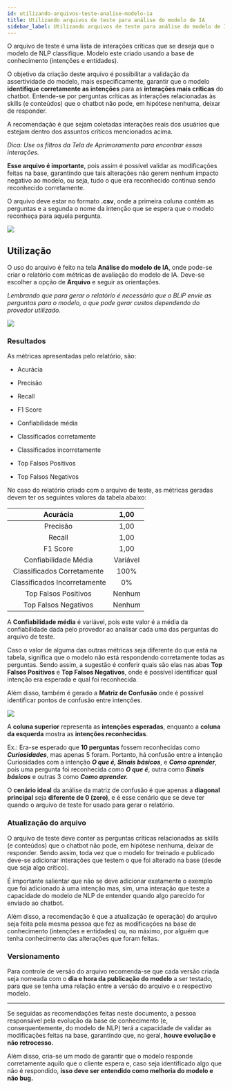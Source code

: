 ```yaml
---
id: utilizando-arquivos-teste-analise-modelo-ia
title: Utilizando arquivos de teste para análise do modelo de IA
sidebar_label: Utilizando arquivos de teste para análise do modelo de IA
---
```


O arquivo de teste é uma lista de interações críticas que se deseja que o modelo de NLP classifique. Modelo este criado usando a base de conhecimento (intenções e entidades).

O objetivo da criação deste arquivo é possibilitar a validação da assertividade do modelo, mais especificamente, garantir que o modelo **identifique corretamente as intenções** para as **interações mais críticas** do chatbot. Entende-se por perguntas críticas as interações relacionadas às skills (e conteúdos) que o chatbot não pode, em hipótese nenhuma, deixar de responder.

A recomendação é que sejam coletadas interações reais dos usuários que estejam dentro dos assuntos críticos mencionados acima.

*Dica: Use os filtros da Tela de Aprimoramento para encontrar essas interações.*

**Esse arquivo é importante**, pois assim é possível validar as modificações feitas na base, garantindo que tais alterações não gerem nenhum impacto negativo ao modelo, ou seja, tudo o que era reconhecido continua sendo reconhecido corretamente.

O arquivo deve estar no formato **.csv**, onde a primeira coluna contém as perguntas e a segunda o nome da intenção que se espera que o modelo reconheça para aquela pergunta.

![](/img/ai/nlp/utilizando-arquivos-teste-analise-modelo-ia-01.png)

## Utilização

O uso do arquivo é feito na tela **Análise do modelo de IA**, onde pode-se criar o relatório com métricas de avaliação do modelo de IA. Deve-se escolher a opção de **Arquivo** e seguir as orientações.

*Lembrando que para gerar o relatório é necessário que o BLiP envie as perguntas para o modelo, o que pode gerar custos dependendo do provedor utilizado.*

![](/img/ai/nlp/utilizando-arquivos-teste-analise-modelo-ia-02.png)

### Resultados

As métricas apresentadas pelo relatório, são:

- Acurácia

- Precisão

-  Recall

-  F1 Score

-  Confiabilidade média

-  Classificados corretamente

-  Classificados incorretamente

-  Top Falsos Positivos

-  Top Falsos Negativos

No caso do relatório criado com o arquivo de teste, as métricas geradas devem ter os seguintes valores da tabela abaixo:


|           Acurácia           	|   1,00   	|
|:----------------------------:	|:--------:	|
|           Precisão           	|   1,00   	|
|            Recall            	|   1,00   	|
|           F1 Score           	|   1,00   	|
|     Confiabilidade Média     	| Variável 	|
|  Classificados Corretamente  	|   100%   	|
| Classificados Incorretamente 	|    0%    	|
|     Top Falsos Positivos     	|  Nenhum  	|
|     Top Falsos Negativos     	|  Nenhum  	|


A **Confiabilidade média** é variável, pois este valor é a média da confiabilidade dada pelo provedor ao analisar cada uma das perguntas do arquivo de teste.

Caso o valor de alguma das outras métricas seja diferente do que está na tabela, significa que o modelo não está respondendo corretamente todas as perguntas. Sendo assim, a sugestão é conferir quais são elas nas abas **Top Falsos Positivos** e **Top Falsos Negativos**, onde é possível identificar qual intenção era esperada e qual foi reconhecida.

Além disso, também é gerado a **Matriz de Confusão** onde é possível identificar pontos de confusão entre intenções.

![](/img/ai/nlp/utilizando-arquivos-teste-analise-modelo-ia-03.png)

A **coluna superior** representa as **intenções esperadas**, enquanto a **coluna da esquerda** mostra as **intenções reconhecidas**. 

Ex.: Era-se esperado que **10 perguntas** fossem reconhecidas como ***Curiosidades***, mas apenas 5 foram. Portanto, há confusão entre a intenção Curiosidades com a intenção ***O que é, Sinais básicos***, e ***Como aprender***, pois uma pergunta foi reconhecida como ***O que é***, outra como ***Sinais básicos*** e outras 3 como ***Como aprender.***

O **cenário ideal** da análise da matriz de confusão é que apenas a **diagonal principal** seja **diferente de 0 (zero)**, e é esse cenário que se deve ter quando o arquivo de teste for usado para gerar o relatório.

### Atualização do arquivo

O arquivo de teste deve conter as perguntas críticas relacionadas as skills (e conteúdos) que o chatbot não pode, em hipótese nenhuma, deixar de responder. Sendo assim, toda vez que o modelo for treinado e publicado deve-se adicionar interações que testem o que foi alterado na base (desde que seja algo crítico).

É importante salientar que não se deve adicionar exatamente o exemplo que foi adicionado à uma intenção mas, sim, uma interação que teste a capacidade do modelo de NLP de entender quando algo parecido for enviado ao chatbot.

Além disso, a recomendação é que a atualização (e operação) do arquivo seja feita pela mesma pessoa que fez as modificações na base de conhecimento (intenções e entidades) ou, no máximo, por alguém que tenha conhecimento das alterações que foram feitas.

### Versionamento

Para controle de versão do arquivo recomenda-se que cada versão criada seja nomeada com o **dia e hora da publicação do modelo** a ser testado, para que se tenha uma relação entre a versão do arquivo e o respectivo modelo.

-----

Se seguidas as recomendações feitas neste documento, a pessoa responsável pela evolução da base de conhecimento (e, consequentemente, do modelo de NLP) terá a capacidade de validar as modificações feitas na base, garantindo que, no geral, **houve evolução e não retrocesso.**

Além disso, cria-se um modo de garantir que o modelo responde corretamente aquilo que o cliente espera e, caso seja identificado algo que não é respondido, **isso deve ser entendido como melhoria do modelo e não bug.**

<!-- Rating frame -->
<script type="text/javascript" src="/scripts/rating.js"></script>
